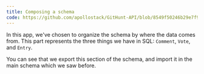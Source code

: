 ```yaml
---
title: Composing a schema
code: https://github.com/apollostack/GitHunt-API/blob/8549f50246b29e7f999a96ec15406c0a82713321/api/sql/schema.js#L3-L25
---
```


In this app, we've chosen to organize the schema by where the data comes from. This part represents the three things we have in SQL: `Comment`, `Vote`, and `Entry`.

You can see that we export this section of the schema, and import it in the main schema which we saw before.

